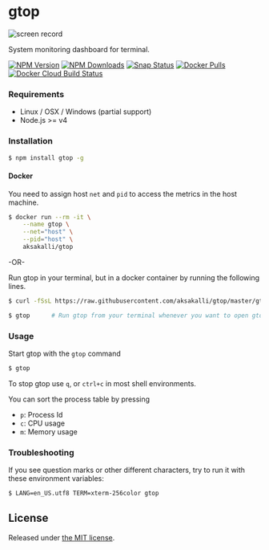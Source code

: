 # gtop

![screen record](https://raw.githubusercontent.com/aksakalli/gtop/master/img/demo.gif)

System monitoring dashboard for terminal.

  [![NPM Version](https://img.shields.io/npm/v/gtop.svg)](https://npmjs.org/package/gtop)
  [![NPM Downloads](https://img.shields.io/npm/dm/gtop.svg)](https://npmjs.org/package/gtop)
  [![Snap Status](https://build.snapcraft.io/badge/aksakalli/gtop.svg)](https://build.snapcraft.io/user/aksakalli/gtop)
  [![Docker Pulls](https://img.shields.io/docker/pulls/aksakalli/gtop)](https://hub.docker.com/r/aksakalli/gtop)
  [![Docker Cloud Build Status](https://img.shields.io/docker/cloud/build/aksakalli/gtop)](https://hub.docker.com/r/aksakalli/gtop/builds)

### Requirements

* Linux / OSX / Windows (partial support)
* Node.js >= v4

### Installation

```sh
$ npm install gtop -g
```

#### Docker

You need to assign host `net` and `pid` to access the metrics in the host machine.

```sh
$ docker run --rm -it \
    --name gtop \
    --net="host" \
    --pid="host" \
    aksakalli/gtop
```

-OR-

Run gtop in your terminal, but in a docker container by running the following lines.
```sh
$ curl -fSsL https://raw.githubusercontent.com/aksakalli/gtop/master/gtop-docker.sh; sudo chmod +x gtop-docker.sh; sudo mv gtop-docker.sh /usr/local/bin/gtop

$ gtop		# Run gtop from your terminal whenever you want to open gtop.
```

### Usage

Start gtop with the `gtop` command

```sh
$ gtop
```

To stop gtop use `q`, or `ctrl+c` in most shell environments.

You can sort the process table by pressing

* `p`: Process Id
* `c`: CPU usage
* `m`: Memory usage

### Troubleshooting

If you see question marks or other different characters, try to run it with these environment variables:

```sh
$ LANG=en_US.utf8 TERM=xterm-256color gtop
```

## License

Released under [the MIT license](LICENSE).
